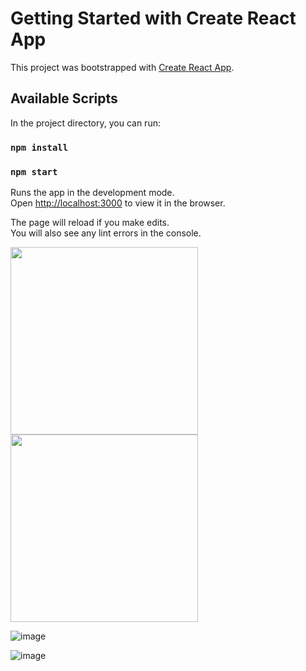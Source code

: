 # Getting Started with Create React App

This project was bootstrapped with [Create React App](https://github.com/facebook/create-react-app).

## Available Scripts

In the project directory, you can run:

### `npm install`

### `npm start`

Runs the app in the development mode.\
Open [http://localhost:3000](http://localhost:3000) to view it in the browser.

The page will reload if you make edits.\
You will also see any lint errors in the console.


<img src="https://user-images.githubusercontent.com/56137428/117280017-18206d00-ae5a-11eb-9faa-bb6e2f5ff597.png" width="300">

<img src="https://user-images.githubusercontent.com/56137428/117280420-7c433100-ae5a-11eb-8bdc-a5660b364038.png" width="300">




![image](https://user-images.githubusercontent.com/56137428/117280750-d217d900-ae5a-11eb-8fe6-eeac04f38965.png)

![image](https://user-images.githubusercontent.com/56137428/117281438-8d407200-ae5b-11eb-91a4-92e17d1738a2.png)


